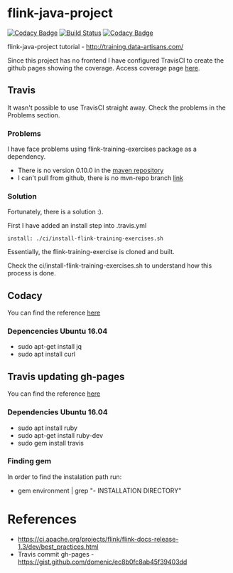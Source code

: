 # flink-java-project

[![Codacy Badge](https://api.codacy.com/project/badge/Grade/677d859f65a64277929491b9e13b5eaa)](https://www.codacy.com/app/dinesh-dart/flink-java-project?utm_source=github.com&amp;utm_medium=referral&amp;utm_content=dineshtrivedi/flink-java-project&amp;utm_campaign=Badge_Grade)
[![Build Status](https://travis-ci.org/dineshtrivedi/flink-java-project.svg?branch=master)](https://travis-ci.org/dineshtrivedi/flink-java-project)
[![Codacy Badge](https://api.codacy.com/project/badge/Coverage/677d859f65a64277929491b9e13b5eaa)](https://www.codacy.com/app/dinesh-dart/flink-java-project?utm_source=github.com&utm_medium=referral&utm_content=dineshtrivedi/flink-java-project&utm_campaign=Badge_Coverage)

flink-java-project tutorial - http://training.data-artisans.com/

Since this project has no frontend I have configured TravisCI to create the github pages showing the coverage. Access coverage page [here](https://dineshtrivedi.github.io/flink-java-project/index.html).
## Travis 

It wasn't possible to use TravisCI straight away. Check the problems in the Problems section.

### Problems
I have face problems using flink-training-exercises package as a dependency.

* There is no version 0.10.0 in the [maven repository](https://mvnrepository.com/artifact/com.data-artisans/flink-training-exercises)
* I can't pull from github, there is no mvn-repo branch [link](https://stackoverflow.com/questions/14013644/hosting-a-maven-repository-on-github?rq=1)

### Solution

Fortunately, there is a solution :).

First I have added an install step into .travis.yml
```
install: ./ci/install-flink-training-exercises.sh
```

Essentially, the flink-training-exercise is cloned and built.

Check the ci/install-flink-training-exercises.sh to understand how this process is done. 

## Codacy
You can find the reference [here](https://github.com/codacy/codacy-coverage-reporter#travis-ci)

### Depencencies Ubuntu 16.04
* sudo apt-get install jq
* sudo apt install curl

## Travis updating gh-pages
You can find the reference [here](https://gist.github.com/domenic/ec8b0fc8ab45f39403dd)

### Dependencies Ubuntu 16.04
* sudo apt install ruby
* sudo apt-get install ruby-dev
* sudo gem install travis

### Finding gem
In order to find the instalation path run:
* gem environment | grep "\- INSTALLATION DIRECTORY"

# References
* https://ci.apache.org/projects/flink/flink-docs-release-1.3/dev/best_practices.html
* Travis commit gh-pages - https://gist.github.com/domenic/ec8b0fc8ab45f39403dd